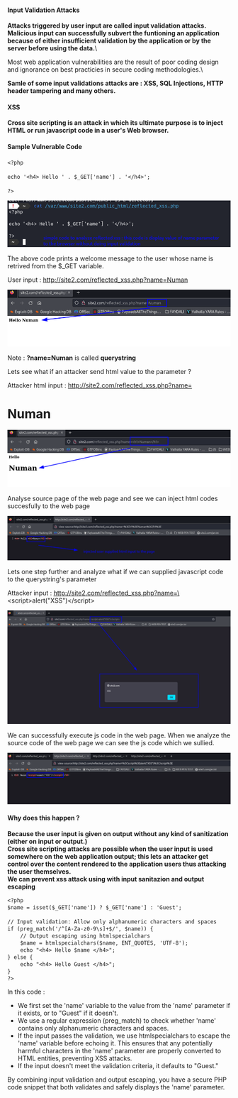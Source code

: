 #### Input Validation Attacks

**Attacks triggered by user input are called input validation attacks. Malicious input can successfully subvert the funtioning an application because of either insufficient validation by the application or by the server before using the data.**\

Most web application vulnerabilities are the result of poor coding design and ignorance on best practicies in secure coding methodologies.\

**Samle of some input validations attacks are : XSS, SQL Injections, HTTP header tampering and many others.**

#### XSS

**Cross site scripting is an attack in which its ultimate purpose is to inject HTML or run javascript code in a user's Web browser.**

#### Sample Vulnerable Code

```
<?php

echo '<h4> Hello ' . $_GET['name'] . '</h4>';

?>
```

![Image](/img/xss_reflected_sample_code.png)

The above code prints a welcome message to the user whose name is retrived from the $\_GET variable.

User input : http://site2.com/reflected_xss.php?name=Numan

![Image](/img/xss1.png)

Note : **?name=Numan** is called **querystring**

Lets see what if an attacker send html value to the parameter ?

Attacker html input : http://site2.com/reflected_xss.php?name=<h1>Numan</h1>

![Image](/img/htmlinput.png)

Analyse source page of the web page and see we can inject html codes succesfully to the web page

![Image](/img/sourcepage.png)

Lets one step further and analyze what if we can supplied javascript code to the querystring's parameter

Attacker input : http://site2.com/reflected_xss.php?name=\<script\>alert("XSS")\</script\>

![Image](/img/scriptalert.png)

We can successfully execute js code in the web page. When we analyze the source code of the web page we can see the js code which we sullied.

![Image](/img/webpagexss.png)

#### Why does this happen ?

**Because the user input is given on output without any kind of sanitization (either on input or output.)**\
**Cross site scripting attacks are possible when the user input is used somewhere on the web application output; this lets an attacker get control over the content rendered to the application users thus attacking the user themselves.**\
**We can prevent xss attack using with input sanitazion and output escaping**

```
<?php
$name = isset($_GET['name']) ? $_GET['name'] : 'Guest';

// Input validation: Allow only alphanumeric characters and spaces
if (preg_match('/^[A-Za-z0-9\s]+$/', $name)) {
    // Output escaping using htmlspecialchars
    $name = htmlspecialchars($name, ENT_QUOTES, 'UTF-8');
    echo "<h4> Hello $name </h4>";
} else {
    echo "<h4> Hello Guest </h4>";
}
?>
```

In this code :

- We first set the 'name' variable to the value from the 'name' parameter if it exists, or to "Guest" if it doesn't.
- We use a regular expression (preg_match) to check whether 'name' contains only alphanumeric characters and spaces.
- If the input passes the validation, we use htmlspecialchars to escape the 'name' variable before echoing it. This ensures that any potentially harmful characters in the 'name' parameter are properly converted to HTML entities, preventing XSS attacks.
- If the input doesn't meet the validation criteria, it defaults to "Guest."

By combining input validation and output escaping, you have a secure PHP code snippet that both validates and safely displays the 'name' parameter.
